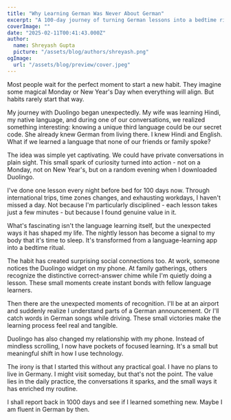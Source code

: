 ```yaml
---
title: "Why Learning German Was Never About German"
excerpt: "A 100-day journey of turning German lessons into a bedtime ritual that sparked unexpected connections and habits."
coverImage: ""
date: "2025-02-11T00:41:43.000Z"
author:
  name: Shreyash Gupta
  picture: "/assets/blog/authors/shreyash.png"
ogImage:
  url: "/assets/blog/preview/cover.jpeg"
---
```


Most people wait for the perfect moment to start a new habit. They imagine some magical Monday or New Year's Day when everything will align. But habits rarely start that way.

My journey with Duolingo began unexpectedly. My wife was learning Hindi, my native language, and during one of our conversations, we realized something interesting: knowing a unique third language could be our secret code. She already knew German from living there. I knew Hindi and English. What if we learned a language that none of our friends or family spoke?

The idea was simple yet captivating. We could have private conversations in plain sight. This small spark of curiosity turned into action - not on a Monday, not on New Year's, but on a random evening when I downloaded Duolingo.

I've done one lesson every night before bed for 100 days now. Through international trips, time zones changes, and exhausting workdays, I haven't missed a day. Not because I'm particularly disciplined - each lesson takes just a few minutes - but because I found genuine value in it.

What's fascinating isn't the language learning itself, but the unexpected ways it has shaped my life. The nightly lesson has become a signal to my body that it's time to sleep. It's transformed from a language-learning app into a bedtime ritual.

The habit has created surprising social connections too. At work, someone notices the Duolingo widget on my phone. At family gatherings, others recognize the distinctive correct-answer chime while I'm quietly doing a lesson. These small moments create instant bonds with fellow language learners.

Then there are the unexpected moments of recognition. I'll be at an airport and suddenly realize I understand parts of a German announcement. Or I'll catch words in German songs while driving. These small victories make the learning process feel real and tangible.

Duolingo has also changed my relationship with my phone. Instead of mindless scrolling, I now have pockets of focused learning. It's a small but meaningful shift in how I use technology.

The irony is that I started this without any practical goal. I have no plans to live in Germany. I might visit someday, but that's not the point. The value lies in the daily practice, the conversations it sparks, and the small ways it has enriched my routine.

I shall report back in 1000 days and see if I learned something new. Maybe I am fluent in German by then. 